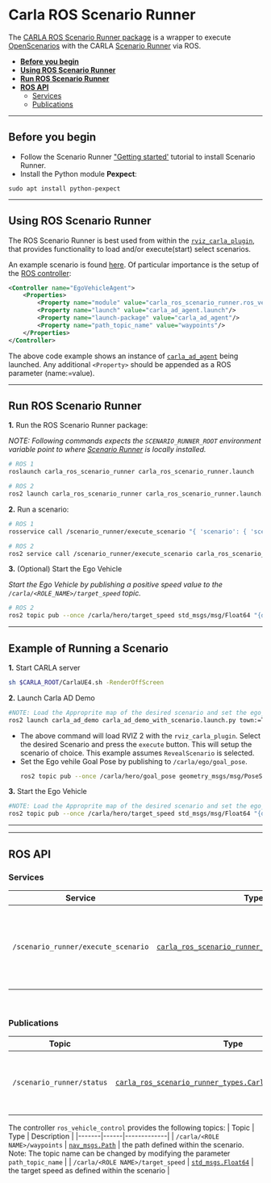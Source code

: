 # Carla ROS Scenario Runner

The [CARLA ROS Scenario Runner package](https://github.com/carla-simulator/ros-bridge/tree/master/carla_ros_scenario_runner) is a wrapper to execute [OpenScenarios](https://www.asam.net/standards/detail/openscenario/) with the CARLA [Scenario Runner](https://github.com/carla-simulator/scenario_runner) via ROS.

- [__Before you begin__](#before-you-begin)
- [__Using ROS Scenario Runner__](#using-ros-scenario-runner)
- [__Run ROS Scenario Runner__](#run-ros-scenario-runner)
- [__ROS API__](#ros-api)
    - [Services](#services)
    - [Publications](#publications)

---

## Before you begin

- Follow the Scenario Runner ["Getting started'](https://github.com/carla-simulator/scenario_runner/blob/master/Docs/getting_started.md) tutorial to install Scenario Runner.
- Install the Python module __Pexpect__:

```shell
sudo apt install python-pexpect
```
---

## Using ROS Scenario Runner

The ROS Scenario Runner is best used from within the [`rviz_carla_plugin`](rviz_plugin.md), that provides functionality to load and/or execute(start) select scenarios. 


An example scenario is found [here](https://github.com/carla-simulator/ros-bridge/blob/master/carla_ad_demo/config/FollowLeadingVehicle.xosc). Of particular importance is the setup of the [ROS controller](https://github.com/carla-simulator/ros-bridge/blob/master/carla_ad_demo/config/FollowLeadingVehicle.xosc#L78):

```xml
<Controller name="EgoVehicleAgent">
    <Properties>
        <Property name="module" value="carla_ros_scenario_runner.ros_vehicle_control" />
        <Property name="launch" value="carla_ad_agent.launch"/>
        <Property name="launch-package" value="carla_ad_agent"/>
        <Property name="path_topic_name" value="waypoints"/>
    </Properties>
</Controller>
```

The above code example shows an instance of [`carla_ad_agent`](carla_ad_agent.md) being launched. Any additional `<Property>` should be appended as a ROS parameter (name:=value).

---

## Run ROS Scenario Runner

__1.__ Run the ROS Scenario Runner package:

_NOTE: Following commands expects the `SCENARIO_RUNNER_ROOT` environment variable point to where [Scenario Runner](https://github.com/carla-simulator/scenario_runner/releases/tag/v0.9.15) is locally installed._ 

```sh
# ROS 1
roslaunch carla_ros_scenario_runner carla_ros_scenario_runner.launch

# ROS 2
ros2 launch carla_ros_scenario_runner carla_ros_scenario_runner.launch.py
```

__2.__ Run a scenario:

```sh
# ROS 1
rosservice call /scenario_runner/execute_scenario "{ 'scenario': { 'scenario_file': '<full_path_to_openscenario_file>' } }"

# ROS 2
ros2 service call /scenario_runner/execute_scenario carla_ros_scenario_runner_types/srv/ExecuteScenario "{scenario: {scenario_file: <full-path-to-.xosc-file>}}"
```

__3.__ (Optional) Start the Ego Vehicle

_Start the Ego Vehicle by publishing a positive speed value to the `/carla/<ROLE_NAME>/target_speed` topic._

```sh
# ROS 2
ros2 topic pub --once /carla/hero/target_speed std_msgs/msg/Float64 "{data: <speed>}" 
```
---
## Example of Running a Scenario

__1.__ Start CARLA server
```sh
sh $CARLA_ROOT/CarlaUE4.sh -RenderOffScreen
```
__2.__ Launch Carla AD Demo

```sh
#NOTE: Load the Approprite map of the desired scenario and set the ego_vehicle initial speed to zero
ros2 launch carla_ad_demo carla_ad_demo_with_scenario.launch.py town:=Town04 target_speed:=0.0

```

 - The above command will load RVIZ 2 with the `rviz_carla_plugin`. Select the desired Scenario and press the `execute` button. This will setup the scenario of choice. This example assumes `RevealScenario` is selected.
 - Set the Ego vehile Goal Pose by publishing to `/carla/ego/goal_pose`. 
   ```sh
   ros2 topic pub --once /carla/hero/goal_pose geometry_msgs/msg/PoseStamped  "{pose: {position: {x: 6.0, y: 42.00}, orientation: {z: 0.67, w: 0.74}}}"
   ```
   
__3.__ Start the Ego Vehicle
```sh
#NOTE: Load the Approprite map of the desired scenario and set the ego_vehicle initial speed to zero
ros2 topic pub --once /carla/hero/target_speed std_msgs/msg/Float64 "{data: 20.0}"
```



---

---

## ROS API

### Services

| Service | Type | Description |
|---------|------|-------------|
| `/scenario_runner/execute_scenario` | [`carla_ros_scenario_runner_types.ExecuteScenario`](https://github.com/carla-simulator/ros-bridge/blob/ros2/carla_ros_scenario_runner_types/srv/ExecuteScenario.srv) | Execute a scenario. If another scenario is currently running, it gets stopped. |

<br>

### Publications

| Topic | Type | Description |
|-------|------|-------------|
| `/scenario_runner/status` | [`carla_ros_scenario_runner_types.CarlaScenarioRunnerStatus`](https://github.com/carla-simulator/ros-bridge/blob/ros2/carla_ros_scenario_runner_types/msg/CarlaScenarioRunnerStatus.msg) | The current status of the scenario runner execution (used by the [rviz_carla_plugin](rviz_plugin.md)) |


The controller `ros_vehicle_control` provides the following topics:
| Topic | Type | Description |
|-------|------|-------------|
| `/carla/<ROLE NAME>/waypoints` | [`nav_msgs.Path`](https://docs.ros.org/en/api/nav_msgs/html/msg/Path.html) | the path defined within the scenario. Note: The topic name can be changed by modifying the parameter `path_topic_name` |
| `/carla/<ROLE NAME>/target_speed` | [`std_msgs.Float64`](https://docs.ros.org/en/api/std_msgs/html/msg/Float64.html) | the target speed as defined within the scenario |

<br>
